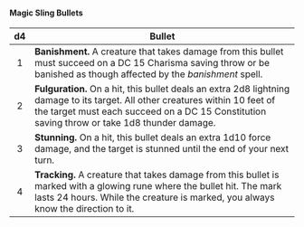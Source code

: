 #### Magic Sling Bullets
|  d4 | Bullet                                                                                                                                                                                                                        |
|:---:|-------------------------------------------------------------------------------------------------------------------------------------------------------------------------------------------------------------------------------|
|  1  | **Banishment.** A creature that takes damage from this bullet must succeed on a DC 15 Charisma saving throw or be banished as though affected by the *banishment* spell.                                                      |
|  2  | **Fulguration.** On a hit, this bullet deals an extra 2d8 lightning damage to its target. All other creatures within 10 feet of the target must each succeed on a DC 15 Constitution saving throw or take 1d8 thunder damage. |
|  3  | **Stunning.** On a hit, this bullet deals an extra 1d10 force damage, and the target is stunned until the end of your next turn.                                                                                              |
|  4  | **Tracking.** A creature that takes damage from this bullet is marked with a glowing rune where the bullet hit. The mark lasts 24 hours. While the creature is marked, you always know the direction to it.                   |